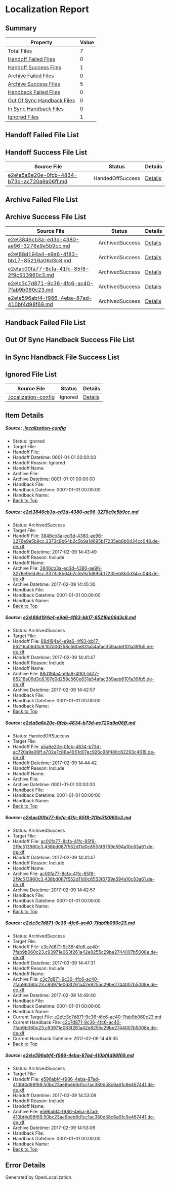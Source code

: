 # <a name='report-top'></a> Localization Report

## Summary
 Property | Value 
 -------- | ----- 
 Total Files | 7
[ Handoff Failed Files ](#handoff-failed-list)| 0
[ Handoff Success Files ](#handoff-success-list)| 1
[ Archive Failed Files ](#archive-failed-list)| 0
[ Archive Success Files ](#archive-success-list)| 5
[ Handback Failed Files ](#handback-failed-list)| 0
[ Out Of Sync Handback Files ](#outofsync-handback-success-list)| 0
[ In Sync Handback Files ](#insync-handback-success-list)| 0
[ Ignored Files ](#ignored-list)| 1

## <a name='handoff-failed-list'></a> Handoff Failed File List

## <a name='handoff-success-list'></a> Handoff Success File List
 Source File | Status | Details 
 ----------- | ------ | ------- 
 [e2e\a5a6e20e-0fcb-4834-b73d-ac720a9a06ff.md](https://github.com/OpenLocalizationTestOrg/ol-test0/blob/601806f0fcbf4e6296e9f037c1b1d656e4f79700/e2e/a5a6e20e-0fcb-4834-b73d-ac720a9a06ff.md) | HandedOffSuccess | [Details](#ec95887cb4f2dc6860a0ed8c836c777501d3047d3)

## <a name='archive-failed-list'></a> Archive Failed File List

## <a name='archive-success-list'></a> Archive Success File List
 Source File | Status | Details 
 ----------- | ------ | ------- 
 [e2e\3846cb3a-ed3d-4380-ae96-3276e9e5b9cc.md](https://github.com/OpenLocalizationTestOrg/ol-test0/blob/6f58520f4f6692b2eedbcaaa5f5133bbb6b5093f/e2e/3846cb3a-ed3d-4380-ae96-3276e9e5b9cc.md) | ArchivedSuccess | [Details](#ae2a13c11a2a173309594f433b04698a9dc286361)
 [e2e\88d194a4-e9a6-4f83-bb17-85216a06d3c8.md](https://github.com/OpenLocalizationTestOrg/ol-test0/blob/82d369b6af4d16975e0ff2741615381f18087291/e2e/88d194a4-e9a6-4f83-bb17-85216a06d3c8.md) | ArchivedSuccess | [Details](#1d4f107699efb9744a00f08189c537390a46252e2)
 [e2e\ac00fa77-8cfa-41fc-85f8-2f9c513960c3.md](https://github.com/OpenLocalizationTestOrg/ol-test0/blob/82d369b6af4d16975e0ff2741615381f18087291/e2e/ac00fa77-8cfa-41fc-85f8-2f9c513960c3.md) | ArchivedSuccess | [Details](#48eae7419a9f64d4b613db17206d3c6689f5b9264)
 [e2e\c3c7d871-9c36-4fc6-ac40-7fab9b060c23.md](https://github.com/OpenLocalizationTestOrg/ol-test0/blob/0905282d6ea7a98502a0e2dd98a750da496ded11/e2e/c3c7d871-9c36-4fc6-ac40-7fab9b060c23.md) | ArchivedSuccess | [Details](#2b54165a080490f28dd7314b7f971020a26b49675)
 [e2e\e596abf4-f986-4eba-87ad-410bf4d98f69.md](https://github.com/OpenLocalizationTestOrg/ol-test0/blob/b387c22b4471eeb4aad113adcf8b88058407d25e/e2e/e596abf4-f986-4eba-87ad-410bf4d98f69.md) | ArchivedSuccess | [Details](#748dd62f70bd2c7f33eafba5c2f1d54c43e8c36f6)

## <a name='handback-failed-list'></a> Handback Failed File List

## <a name='outofsync-handback-success-list'></a> Out Of Sync Handback Success File List

## <a name='insync-handback-success-list'></a> In Sync Handback File Success List

## <a name='ignored-list'></a> Ignored File List
 Source File | Status | Details 
 ----------- | ------ | ------- 
 [.localization-config](https://github.com/OpenLocalizationTestOrg/ol-test0/blob/b387c22b4471eeb4aad113adcf8b88058407d25e/.localization-config) | Ignored | [Details](#cb0632cf59c1387fc1742bfb9fa3c47f87e2e5c90)

## Item Details
##### <a name='cb0632cf59c1387fc1742bfb9fa3c47f87e2e5c90'></a> Source: [.localization-config](https://github.com/OpenLocalizationTestOrg/ol-test0/blob/b387c22b4471eeb4aad113adcf8b88058407d25e/.localization-config)
* Status: Ignored
* Target File: 
* Handoff File: 
* Handoff Datetime: 0001-01-01 00:00:00
* Handoff Reason: Ignored
* Handoff Name: 
* Archive File: 
* Archive Datetime: 0001-01-01 00:00:00
* Handback File: 
* Handback Datetime: 0001-01-01 00:00:00
* Handback Name: 
* [Back to Top](#report-top)

##### <a name='ae2a13c11a2a173309594f433b04698a9dc286361'></a> Source: [e2e\3846cb3a-ed3d-4380-ae96-3276e9e5b9cc.md](https://github.com/OpenLocalizationTestOrg/ol-test0/blob/6f58520f4f6692b2eedbcaaa5f5133bbb6b5093f/e2e/3846cb3a-ed3d-4380-ae96-3276e9e5b9cc.md)
* Status: ArchivedSuccess
* Target File: 
* Handoff File: [3846cb3a-ed3d-4380-ae96-3276e9e5b9cc.3373c8b64b2c5b9a1d695b17235eb8b0d34cc048.de-de.xlf](https://github.com/OpenLocalizationTestOrg/ol-test0-handoff/blob/48f283aec842c6f76a554fc576717f427bb67420/ol-handoff/OpenLocalizationTestOrg/ol-test0-dede/shujia/ht/3846cb3a-ed3d-4380-ae96-3276e9e5b9cc.3373c8b64b2c5b9a1d695b17235eb8b0d34cc048.de-de.xlf)
* Handoff Datetime: 2017-02-09 14:43:49
* Handoff Reason: Include
* Handoff Name: 
* Archive File: [3846cb3a-ed3d-4380-ae96-3276e9e5b9cc.3373c8b64b2c5b9a1d695b17235eb8b0d34cc048.de-de.xlf](https://github.com/OpenLocalizationTestOrg/ol-test0-handoff/blob/ffb0627b8e5f96b7287dca56eed30783d8fd33ce/ol-archive/OpenLocalizationTestOrg/ol-test0-dede/shujia/ht/3846cb3a-ed3d-4380-ae96-3276e9e5b9cc.3373c8b64b2c5b9a1d695b17235eb8b0d34cc048.de-de.xlf)
* Archive Datetime: 2017-02-09 14:45:30
* Handback File: 
* Handback Datetime: 0001-01-01 00:00:00
* Handback Name: 
* [Back to Top](#report-top)

##### <a name='1d4f107699efb9744a00f08189c537390a46252e2'></a> Source: [e2e\88d194a4-e9a6-4f83-bb17-85216a06d3c8.md](https://github.com/OpenLocalizationTestOrg/ol-test0/blob/82d369b6af4d16975e0ff2741615381f18087291/e2e/88d194a4-e9a6-4f83-bb17-85216a06d3c8.md)
* Status: ArchivedSuccess
* Target File: 
* Handoff File: [88d194a4-e9a6-4f83-bb17-85216a06d3c8.107d0d258c560e831a54afac359aab6101a39fb5.de-de.xlf](https://github.com/OpenLocalizationTestOrg/ol-test0-handoff/blob/fa75abc03454ffd02303ef6f5efee767d4ad6138/ol-handoff/OpenLocalizationTestOrg/ol-test0-dede/shujia/ht/88d194a4-e9a6-4f83-bb17-85216a06d3c8.107d0d258c560e831a54afac359aab6101a39fb5.de-de.xlf)
* Handoff Datetime: 2017-02-09 14:41:47
* Handoff Reason: Include
* Handoff Name: 
* Archive File: [88d194a4-e9a6-4f83-bb17-85216a06d3c8.107d0d258c560e831a54afac359aab6101a39fb5.de-de.xlf](https://github.com/OpenLocalizationTestOrg/ol-test0-handoff/blob/d726d8dcbd8208de2ecb30239065a8a385b82005/ol-archive/OpenLocalizationTestOrg/ol-test0-dede/shujia/ht/88d194a4-e9a6-4f83-bb17-85216a06d3c8.107d0d258c560e831a54afac359aab6101a39fb5.de-de.xlf)
* Archive Datetime: 2017-02-09 14:42:57
* Handback File: 
* Handback Datetime: 0001-01-01 00:00:00
* Handback Name: 
* [Back to Top](#report-top)

##### <a name='ec95887cb4f2dc6860a0ed8c836c777501d3047d3'></a> Source: [e2e\a5a6e20e-0fcb-4834-b73d-ac720a9a06ff.md](https://github.com/OpenLocalizationTestOrg/ol-test0/blob/601806f0fcbf4e6296e9f037c1b1d656e4f79700/e2e/a5a6e20e-0fcb-4834-b73d-ac720a9a06ff.md)
* Status: HandedOffSuccess
* Target File: 
* Handoff File: [a5a6e20e-0fcb-4834-b73d-ac720a9a06ff.a702e7c88a4951d07ec926c96f486c82293c4619.de-de.xlf](https://github.com/OpenLocalizationTestOrg/ol-test0-handoff/blob/3973af0c29befa012e731de934a6de365fa5dad8/ol-handoff/OpenLocalizationTestOrg/ol-test0-dede/shujia/ht/a5a6e20e-0fcb-4834-b73d-ac720a9a06ff.a702e7c88a4951d07ec926c96f486c82293c4619.de-de.xlf)
* Handoff Datetime: 2017-02-09 14:44:42
* Handoff Reason: Include
* Handoff Name: 
* Archive File: 
* Archive Datetime: 0001-01-01 00:00:00
* Handback File: 
* Handback Datetime: 0001-01-01 00:00:00
* Handback Name: 
* [Back to Top](#report-top)

##### <a name='48eae7419a9f64d4b613db17206d3c6689f5b9264'></a> Source: [e2e\ac00fa77-8cfa-41fc-85f8-2f9c513960c3.md](https://github.com/OpenLocalizationTestOrg/ol-test0/blob/82d369b6af4d16975e0ff2741615381f18087291/e2e/ac00fa77-8cfa-41fc-85f8-2f9c513960c3.md)
* Status: ArchivedSuccess
* Target File: 
* Handoff File: [ac00fa77-8cfa-41fc-85f8-2f9c513960c3.438bd087f552d11d0c8553f6759e594a10c83a61.de-de.xlf](https://github.com/OpenLocalizationTestOrg/ol-test0-handoff/blob/fa75abc03454ffd02303ef6f5efee767d4ad6138/ol-handoff/OpenLocalizationTestOrg/ol-test0-dede/shujia/ht/ac00fa77-8cfa-41fc-85f8-2f9c513960c3.438bd087f552d11d0c8553f6759e594a10c83a61.de-de.xlf)
* Handoff Datetime: 2017-02-09 14:41:47
* Handoff Reason: Include
* Handoff Name: 
* Archive File: [ac00fa77-8cfa-41fc-85f8-2f9c513960c3.438bd087f552d11d0c8553f6759e594a10c83a61.de-de.xlf](https://github.com/OpenLocalizationTestOrg/ol-test0-handoff/blob/d726d8dcbd8208de2ecb30239065a8a385b82005/ol-archive/OpenLocalizationTestOrg/ol-test0-dede/shujia/ht/ac00fa77-8cfa-41fc-85f8-2f9c513960c3.438bd087f552d11d0c8553f6759e594a10c83a61.de-de.xlf)
* Archive Datetime: 2017-02-09 14:42:57
* Handback File: 
* Handback Datetime: 0001-01-01 00:00:00
* Handback Name: 
* [Back to Top](#report-top)

##### <a name='2b54165a080490f28dd7314b7f971020a26b49675'></a> Source: [e2e\c3c7d871-9c36-4fc6-ac40-7fab9b060c23.md](https://github.com/OpenLocalizationTestOrg/ol-test0/blob/0905282d6ea7a98502a0e2dd98a750da496ded11/e2e/c3c7d871-9c36-4fc6-ac40-7fab9b060c23.md)
* Status: ArchivedSuccess
* Target File: 
* Handoff File: [c3c7d871-9c36-4fc6-ac40-7fab9b060c23.c93971e063f261a42e8255c29be2744007b5008e.de-de.xlf](https://github.com/OpenLocalizationTestOrg/ol-test0-handoff/blob/c6479e31f557a988e26f991e2c4db69e82144043/ol-handoff/OpenLocalizationTestOrg/ol-test0-dede/shujia/ht/c3c7d871-9c36-4fc6-ac40-7fab9b060c23.c93971e063f261a42e8255c29be2744007b5008e.de-de.xlf)
* Handoff Datetime: 2017-02-09 14:47:31
* Handoff Reason: Include
* Handoff Name: 
* Archive File: [c3c7d871-9c36-4fc6-ac40-7fab9b060c23.c93971e063f261a42e8255c29be2744007b5008e.de-de.xlf](https://github.com/OpenLocalizationTestOrg/ol-test0-handoff/blob/c5abb1f3873ac9be5a864634070cd4b06baa5a2a/ol-archive/OpenLocalizationTestOrg/ol-test0-dede/shujia/ht/c3c7d871-9c36-4fc6-ac40-7fab9b060c23.c93971e063f261a42e8255c29be2744007b5008e.de-de.xlf)
* Archive Datetime: 2017-02-09 14:49:40
* Handback File: 
* Handback Datetime: 0001-01-01 00:00:00
* Handback Name: 
* Current Target File: [e2e\c3c7d871-9c36-4fc6-ac40-7fab9b060c23.md](https://github.com/OpenLocalizationTestOrg/ol-test0-dede/blob/9e497fbe63ee9e4f3b6ccff58bbe7bdf3ca1bb10/e2e/c3c7d871-9c36-4fc6-ac40-7fab9b060c23.md)
* Current Handback File: [c3c7d871-9c36-4fc6-ac40-7fab9b060c23.c93971e063f261a42e8255c29be2744007b5008e.de-de.xlf](https://github.com/OpenLocalizationTestOrg/ol-test0-handback/blob/32b9933dfe7be21f3c43e96f6c0d4eff6e99c8f0/ol-handback/OpenLocalizationTestOrg/ol-test0-dede/shujia/ht/c3c7d871-9c36-4fc6-ac40-7fab9b060c23.c93971e063f261a42e8255c29be2744007b5008e.de-de.xlf)
* Current Handback Datetime: 2017-02-09 14:48:35
* [Back to Top](#report-top)

##### <a name='748dd62f70bd2c7f33eafba5c2f1d54c43e8c36f6'></a> Source: [e2e\e596abf4-f986-4eba-87ad-410bf4d98f69.md](https://github.com/OpenLocalizationTestOrg/ol-test0/blob/b387c22b4471eeb4aad113adcf8b88058407d25e/e2e/e596abf4-f986-4eba-87ad-410bf4d98f69.md)
* Status: ArchivedSuccess
* Target File: 
* Handoff File: [e596abf4-f986-4eba-87ad-410bf4d98f69.50bc23ae9beb6d1cc1ac380d58c6a61c9e467441.de-de.xlf](https://github.com/OpenLocalizationTestOrg/ol-test0-handoff/blob/3b536d8bb5c0e7510997276ed62d57c16b6a020b/ol-handoff/OpenLocalizationTestOrg/ol-test0-dede/shujia/ht/e596abf4-f986-4eba-87ad-410bf4d98f69.50bc23ae9beb6d1cc1ac380d58c6a61c9e467441.de-de.xlf)
* Handoff Datetime: 2017-02-09 14:53:09
* Handoff Reason: Include
* Handoff Name: 
* Archive File: [e596abf4-f986-4eba-87ad-410bf4d98f69.50bc23ae9beb6d1cc1ac380d58c6a61c9e467441.de-de.xlf](https://github.com/OpenLocalizationTestOrg/ol-test0-handoff/blob/36bd11604c7c7f081a1fbac17223af0e56994a5c/ol-archive/OpenLocalizationTestOrg/ol-test0-dede/shujia/ht/e596abf4-f986-4eba-87ad-410bf4d98f69.50bc23ae9beb6d1cc1ac380d58c6a61c9e467441.de-de.xlf)
* Archive Datetime: 2017-02-09 14:53:09
* Handback File: 
* Handback Datetime: 0001-01-01 00:00:00
* Handback Name: 
* [Back to Top](#report-top)


## Error Details

Generated by OpenLocalization.
